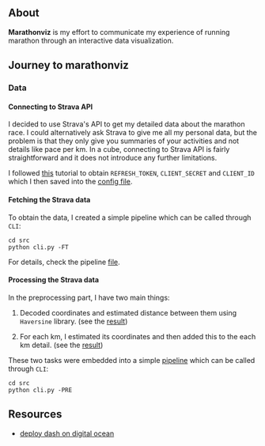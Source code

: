 ## About
**Marathonviz** is my effort to communicate my experience of running marathon
through an interactive data visualization.

## Journey to marathonviz
### Data
#### Connecting to Strava API
I decided to use Strava's API to get my detailed data about the marathon race.
I could alternatively ask Strava to give me all my personal data, but the
problem is that they only give you summaries of your activities and not details
like pace per km. In a cube, connecting to Strava API is fairly straightforward
and it does not introduce any further limitations.

I followed [this](https://towardsdatascience.com/using-the-strava-api-and-pandas-to-explore-your-activity-data-d94901d9bfde) tutorial to obtain `REFRESH_TOKEN`, `CLIENT_SECRET` and `CLIENT_ID` which I then saved into the [config file](src/utils/config.py).

#### Fetching the Strava data
To obtain the data, I created a simple pipeline which can be called through `CLI`:

```
cd src
python cli.py -FT
```

For details, check the pipeline [file](src/utils/strava_api.py).

#### Processing the Strava data
In the preprocessing part, I have two main things:

1. Decoded coordinates and estimated distance between them using `Haversine`
   library. (see the [result](src/data/processed/coordinates.csv))

2. For each km, I estimated its coordinates and then added this to the each km
   detail. (see the [result](src/data/processed/ithkm.csv))

These two tasks were embedded into a simple [pipeline](src/util/preprocessing.py) which can be called through `CLI`:

```
cd src
python cli.py -PRE
```

## Resources
- [deploy dash on digital ocean](https://www.digitalocean.com/community/tutorials/how-to-serve-flask-applications-with-gunicorn-and-nginx-on-ubuntu-18-04)

